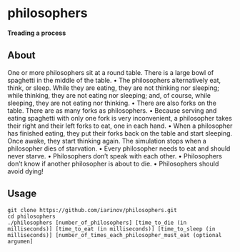# philosophers
**Treading a process**

## About

One or more philosophers sit at a round table.
There is a large bowl of spaghetti in the middle of the table.
• The philosophers alternatively eat, think, or sleep.
  While they are eating, they are not thinking nor sleeping;
  while thinking, they are not eating nor sleeping;
  and, of course, while sleeping, they are not eating nor thinking.
• There are also forks on the table. There are as many forks as philosophers.
• Because serving and eating spaghetti with only one fork is very inconvenient, a
  philosopher takes their right and their left forks to eat, one in each hand.
• When a philosopher has finished eating, they put their forks back on the table and
  start sleeping. Once awake, they start thinking again. The simulation stops when
  a philosopher dies of starvation.
• Every philosopher needs to eat and should never starve.
• Philosophers don’t speak with each other.
• Philosophers don’t know if another philosopher is about to die.
• Philosophers should avoid dying!

## Usage
```
git clone https://github.com/iarinov/philosophers.git
cd philosophers
./philosophers [number_of_philosophers] [time_to_die (in milliseconds)] [time_to_eat (in milliseconds)] [time_to_sleep (in milliseconds)] [number_of_times_each_philosopher_must_eat (optional argumen]

```
